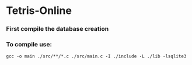 # Tetris-Online

### First compile the database creation 

### To compile use:
```
gcc -o main ./src/**/*.c ./src/main.c -I ./include -L ./lib -lsqlite3
```